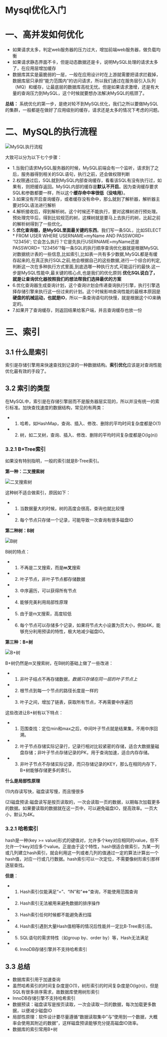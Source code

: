 # Mysql优化入门

# 一、高并发如何优化
+ 如果请求太多，判定web服务器的压力过大，增加前端web服务器，做负载均衡
+ 如果请求静态界面不卡，但是动态数据还是卡，说明MySQL处理的请求太多了，在应用层增加缓存
+ 数据库其实是最脆弱的一层，一般在应用设计时在上游就需要把请求拦截掉，数据库层只承担“能力范围内”的访问请求，所以我们通过在服务层引入队列（MQ）和缓存，让最底层的数据库高枕无忧。但是如果请求激增，还是有大量的查询压力到MySQL，这个时候就要想办法解决MySQL的瓶颈了。

**总结：** 系统优化的第一步，是绝对轮不到MySQL优化，我们之所以要做MySQL的集群，一般都是在做好了应用级别的缓存，请求还是太多的情况下考虑的问题。

# 二、MySQL的执行流程

![MySQL执行流程](../imgs/mysql_plan.jpg)

大致可以分为以下七个步骤：

* 1.当我们请求MySQL服务器的时候，MySQL前端会有一个监听，请求到了之后，服务器得到相关的SQL语句，执行之前，还会做权限判断
* 2.权限通过后，SQL就到MySQL内部查询缓存，看看该SQL有没有执行过，如果有，则把缓存返回。MySQL内部的缓存是**默认不开启**。因为查询缓存要求SQL和参数都要一样，所以这个**缓存命中率很低（没啥用）**。
* 3.如果没有开启查询缓存，或者缓存没有命中，那么就到了解析器，解析器主要对SQL语法进行解析
* 4.解析接收后，得到解析树。这个时候还不能执行，要对这棵树进行预处理。预处理完毕后，得到比较规范的树，这棵树就是要马上去执行的树，比起之前的解析树得到了一些优化。
* 5.**优化查询器，是MySQL里面最关键的东西**。我们写一条SQL，比如SELECT * FROM USER WHERE USERNAME=myName AND PASSWORD= '123456';
它会怎么执行？它是先执行USERNAME=myName还是PASSWORD= '123456'?每一条SQL的执行顺序查询优化器就是根据MySQL对数据统计表的一些信息,比如索引,比如表一共有多少数据,MySQL都是有缓存起来的,在真正执行SQL之前,他会根据自己的这些数据,进行一个综合的判定,判断这一次在多种执行方式里面,到底选哪一种执行方式,可能运行的最快.这一步是MySQL性能中,最关键的核心点,也是我们的优化原则.**优化SQL说白了，就是让查询优化器按照我们的想法帮我们选择最优的方案**
* 6.优化查询器生成查询计划，这个查询计划会传递查询执行引擎，执行引擎选择存储引擎来执行这一份过来的计划。这个时候影响查询性能的最根本原因是**硬盘的机械运动，也就是IO**，所以一条查询语句的快慢，就是根据这个IO来确定的。
* 7.如果开了查询缓存，则返回结果给客户端，并且查询缓存也放一份

# 三、索引
## 3.1 什么是索引
索引是存储引擎用来快速查找到记录的一种数据结构。**索引优化**应该是对查询性能优化最有效的手段了。
## 3.2 索引的类型
在MySQL中，索引是在存储引擎层而不是服务器层实现的，所以并没有统一的索引标准。加快查找速度的数据结构，常见的有两类：

* 1) 哈希，如HashMap，查询、插入、修改、删除的平均时间复杂度都是O(1)
* 2) 树，如二叉树，查询、插入、修改、删除的平均时间复杂度都是O(lg(n))

### 3.2.1 B+Tree索引
如果没有特别指明，一般的索引就是B-Tree索引。

**第一种：二叉搜索树**

![二叉搜索树](../imgs/tree_binary_search.png)

这种树不适合做索引，原因如下：
* 1. 当数据量大的时候，树的高度会很高，查询也就比较慢
* 2. 每个节点只存储一个记录，可能导致一次查询有很多磁盘IO

**第二种树：B树**

![B树](../imgs/tree_b.png)

B树的特点：

* 1. 不再是二叉搜索，而是**m叉**搜索
* 2. 叶子节点，非叶子节点都存储数据
* 3. 中序遍历，可以获得所有节点
* 4. 能够完美利用局部性原理
* 5. 由于是m叉搜索，高度较低
* 6. 每个节点可以存储多个记录，如果将节点大小设置为页大小，例如4K，能够充分利用预读的特性，极大地减少磁盘IO。

**第三种：B+树**

![B+树](../imgs/tree_b+.png)

B+树仍然是m叉搜索树，在B树的基础上做了一些改进：

* 1. 非叶子结点不再存储数据，*数据只存储在同一层的叶子节点上*
* 2. 根节点到每一个节点的路径长度是一样的
* 3. 叶子之间，增加了链表，获取所有节点，不再需要中序遍历

这些改进让B+树有以下特点：

* 1. 范围查找：定位min和max之后，中间叶子节点就是结果集，不用中序回溯。
* 2. 叶子节点存储实际记录行，记录行相对比较紧密的存储，适合大数据量磁盘存储；非叶子节点存储记录的PK，用于查询加速，适合内存存储。
* 3. 非叶子节点不存储实际记录，而只存储记录的KEY，那么在相同内存下，B+树能够存储更多的索引。

**什么是局部性原理**

(1)内存读写快，磁盘读写慢，而且慢很多

(2)磁盘预读:磁盘读写是按页读取的，一次会读取一页的数据，以期每次加载更多的数据。如果要读取的数据就在这一页中，可以避免磁盘IO，提高效率。一页大小，默认为4K。

### 3.2.1 哈希索引
hash是一种(key >= value)形式的键值对，允许多个key对应相同的value，但不允许一个key对应多个value。正是由于这个特性，hash很适合做索引，为某一列或几列建立hash索引，就会利用这一列或者几列的值通过一定的算法计算出一个hash值，对应一行或几行数据。hash索引可以一次定位，不需要像树形索引那样逐层查找。

**但是**：
* 1. Hash索引仅能满足“=”、“IN”和“<=>”查询，不能使用范围查询
* 2. Hash索引无法被用来避免数据的排序操作
* 3. Hash索引任何时候都不能避免表扫描
* 4. Hash索引遇到大量Hash值相等的情况后性能并一定比B-Tree索引高。
* 5. SQL语句的需求特性（如group by、order by）等，Hash无法满足
* 6. InnoDB存储引擎并不支持哈希索引

## 3.3 总结
+ 数据库索引用于加速查询
+ 虽然哈希索引的时间复杂度是O(1)，树形索引的时间复杂度是O(lg(n))，但是SQL有很多排序需求，故数据库使用树形索引
+ InnoDB存储引擎不支持哈希索引
+ 数据预读：磁盘读写是按页读取，一次会读取一页的数据，每次加载更多数据，以便减少磁盘IO
+ 局部性原理：软件设计要尽量遵循“数据读取集中”与“使用到一个数据，大概率会使用其附近的数据”，这样磁盘预读能够充分提高磁盘IO效率。
+ 数据库的索引常用B+树


